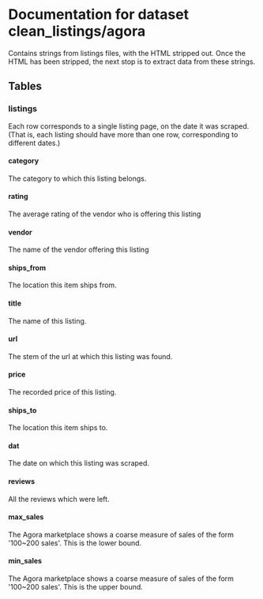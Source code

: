 # Documentation for dataset clean_listings/agora

Contains strings from listings files, with the HTML stripped out. Once the HTML has been stripped, the next stop is to extract data from these strings.

## Tables

### listings

Each row corresponds to a single listing page, on the date it was scraped. (That is, each listing should have more than one row, corresponding to different dates.)

####       category

The category to which this listing belongs.

####       rating

The average rating of the vendor who is offering this listing

####       vendor

The name of the vendor offering this listing

####       ships_from

The location this item ships from.

####       title

The name of this listing.

####       url

The stem of the url at which this listing was found.

####       price

The recorded price of this listing.

####       ships_to

The location this item ships to.

####       dat

The date on which this listing was scraped.

####       reviews

All the reviews which were left.

####       max_sales

The Agora marketplace shows a coarse measure of sales of the form '100~200 sales'. This is the lower bound.

####       min_sales

The Agora marketplace shows a coarse measure of sales of the form '100~200 sales'. This is the upper bound.

